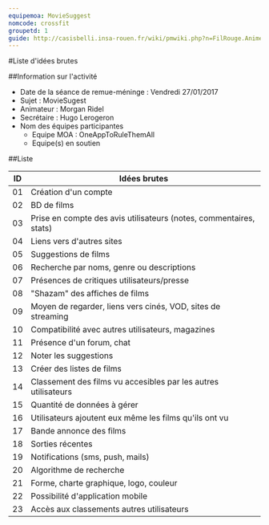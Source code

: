 ```yaml
---
equipemoa: MovieSuggest
nomcode: crossfit
groupetd: 1
guide: http://casisbelli.insa-rouen.fr/wiki/pmwiki.php?n=FilRouge.AnimerRemueMeninge
---
```


#Liste d'idées brutes

##Information sur l'activité
- Date de la séance de remue-méninge : Vendredi 27/01/2017
- Sujet : MovieSugest
- Animateur : Morgan Ridel
- Secrétaire : Hugo Lerogeron
- Nom des équipes participantes
  - Equipe MOA : OneAppToRuleThemAll
  - Equipe(s) en soutien

##Liste

| ID 	| Idées brutes 	|
|----	|--------------	|
| 01 	| Création d'un compte |
| 02 	| BD de films |
| 03 	| Prise en compte des avis utilisateurs (notes, commentaires, stats) |
| 04 	| Liens vers d'autres sites	|
| 05	| Suggestions de films |
| 06 	| Recherche par noms, genre ou descriptions |
| 07 	| Présences de critiques utilisateurs/presse |
| 08 	| "Shazam" des affiches de films |
| 09 	| Moyen de regarder, liens vers cinés, VOD, sites de streaming |
| 10 	| Compatibilité avec autres utilisateurs, magazines |
| 11 	| Présence d'un forum, chat |
| 12 	| Noter les suggestions |
| 13 	| Créer des listes de films	|
| 14	| Classement des films vu accesibles par les autres utilisateurs |
| 15 	| Quantité de données à gérer |
| 16 	| Utilisateurs ajoutent eux même les films qu'ils ont vu |
| 17 	| Bande annonce des films |
| 18 	| Sorties récentes |
| 19 	| Notifications (sms, push, mails) |
| 20 	| Algorithme de recherche |
| 21 	| Forme, charte graphique, logo, couleur |
| 22 	| Possibilité d'application mobile |
| 23  | Accès aux classements autres utilisateurs | 
